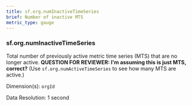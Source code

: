 ```yaml
---
title: sf.org.numInactiveTimeSeries
brief: Number of inactive MTS
metric_type: gauge
---
```

### sf.org.numInactiveTimeSeries

Total number of previously active metric time series (MTS) that are no longer active. **QUESTION FOR REVIEWER: I'm assuming this is just MTS, correct?**  (Use `sf.org.numActiveTimeSeries` to see how many MTS are active.)

Dimension(s): `orgId`

Data Resolution: 1 second
